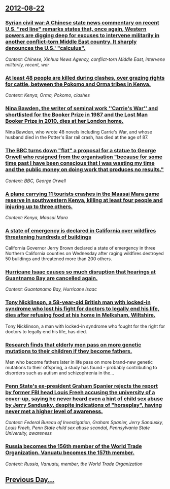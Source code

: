 ## [2012-08-22](/news/2012/08/22/index.md)

### [Syrian civil war:A Chinese state news commentary on recent U.S. "red line" remarks states that, once again, Western powers are digging deep for excuses to intervene militarily in another conflict-torn Middle East country. It sharply denounces the U.S.' "calculus". ](/news/2012/08/22/syrian-civil-war-pa-chinese-state-news-commentary-on-recent-u-s-red-line-remarks-states-that-once-again-western-powers-are-digging-deep.md)
_Context: Chinese, Xinhua News Agency, conflict-torn Middle East, intervene militarily, recent, war_

### [At least 48 people are killed during clashes, over grazing rights for cattle, between the Pokomo and Orma tribes in Kenya. ](/news/2012/08/22/at-least-48-people-are-killed-during-clashes-over-grazing-rights-for-cattle-between-the-pokomo-and-orma-tribes-in-kenya.md)
_Context: Kenya, Orma, Pokomo, clashes_

### [Nina Bawden, the writer of seminal work ''Carrie's War'' and shortlisted for the Booker Prize in 1987 and the Lost Man Booker Prize in 2010, dies at her London home. ](/news/2012/08/22/nina-bawden-the-writer-of-seminal-work-carrie-s-war-and-shortlisted-for-the-booker-prize-in-1987-and-the-lost-man-booker-prize-in-2010.md)
Nina Bawden, who wrote 48 novels including Carrie&#039;s War, and whose husband died in the Potter&#039;s Bar rail crash, has died at the age of 87.

### [The BBC turns down "flat" a proposal for a statue to George Orwell who resigned from the organisation "because for some time past I have been conscious that I was wasting my time and the public money on doing work that produces no results." ](/news/2012/08/22/the-bbc-turns-down-flat-a-proposal-for-a-statue-to-george-orwell-who-resigned-from-the-organisation-because-for-some-time-past-i-have-bee.md)
_Context: BBC, George Orwell_

### [A plane carrying 11 tourists crashes in the Maasai Mara game reserve in southwestern Kenya, killing at least four people and injuring up to three others. ](/news/2012/08/22/a-plane-carrying-11-tourists-crashes-in-the-maasai-mara-game-reserve-in-southwestern-kenya-killing-at-least-four-people-and-injuring-up-to.md)
_Context: Kenya, Maasai Mara_

### [A state of emergency is declared in California over wildfires threatening hundreds of buildings ](/news/2012/08/22/a-state-of-emergency-is-declared-in-california-over-wildfires-threatening-hundreds-of-buildings.md)
California Governor Jerry Brown declared a state of emergency in three Northern California counties on Wednesday after raging wildfires destroyed 50 buildings and threatened more than 200 others.

### [Hurricane Isaac causes so much disruption that hearings at Guantnamo Bay are cancelled again. ](/news/2012/08/22/hurricane-isaac-causes-so-much-disruption-that-hearings-at-guantanamo-bay-are-cancelled-again.md)
_Context: Guantanamo Bay, Hurricane Isaac_

### [Tony Nicklinson, a 58-year-old British man with locked-in syndrome who lost his fight for doctors to legally end his life, dies after refusing food at his home in Melksham, Wiltshire. ](/news/2012/08/22/tony-nicklinson-a-58-year-old-british-man-with-locked-in-syndrome-who-lost-his-fight-for-doctors-to-legally-end-his-life-dies-after-refusi.md)
Tony Nicklinson, a man with locked-in syndrome who fought for the right for doctors to legally end his life, has died.

### [Research finds that elderly men pass on more genetic mutations to their children if they become fathers. ](/news/2012/08/22/research-finds-that-elderly-men-pass-on-more-genetic-mutations-to-their-children-if-they-become-fathers.md)
Men who become fathers later in life pass on more brand-new genetic mutations to their offspring, a study has found - probably contributing to disorders such as autism and schizophrenia in the...

### [Penn State's ex-president Graham Spanier rejects the report by former FBI head Louis Freeh accusing the university of a cover-up, saying he never heard even a hint of child sex abuse by Jerry Sandusky, despite indications of "horseplay", having never met a higher level of awareness. ](/news/2012/08/22/penn-state-s-ex-president-graham-spanier-rejects-the-report-by-former-fbi-head-louis-freeh-accusing-the-university-of-a-cover-up-saying-he.md)
_Context: Federal Bureau of Investigation, Graham Spanier, Jerry Sandusky, Louis Freeh, Penn State child sex abuse scandal, Pennsylvania State University, awareness_

### [Russia becomes the 156th member of the World Trade Organization. Vanuatu becomes the 157th member. ](/news/2012/08/22/russia-becomes-the-156th-member-of-the-world-trade-organization-vanuatu-becomes-the-157th-member.md)
_Context: Russia, Vanuatu, member, the World Trade Organization_

## [Previous Day...](/news/2012/08/21/index.md)

